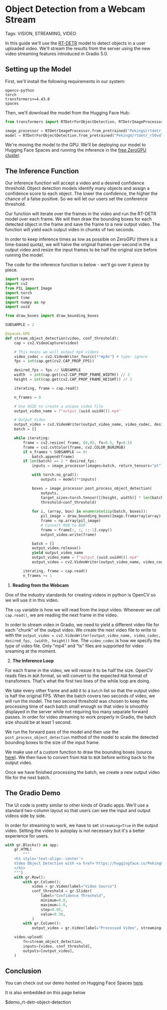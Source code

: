 # Object Detection from a Webcam Stream

Tags: VISION, STREAMING, VIDEO

In this guide we'll use the [RT-DETR](https://huggingface.co/docs/transformers/en/model_doc/rt_detr) model to detect objects in a user uploaded video. We'll stream the results from the server using the new video streaming features introduced in Gradio 5.0.

## Setting up the Model

First, we'll install the following requirements in our system:

```
opencv-python
torch
transformers>=4.43.0
spaces
```

Then, we'll download the model from the Hugging Face Hub:

```python
from transformers import RTDetrForObjectDetection, RTDetrImageProcessor

image_processor = RTDetrImageProcessor.from_pretrained("PekingU/rtdetr_r50vd")
model = RTDetrForObjectDetection.from_pretrained("PekingU/rtdetr_r50vd").to("cuda")
```

We're moving the model to the GPU. We'll be deploying our model to Hugging Face Spaces and running the inference in the [free ZeroGPU cluster](https://huggingface.co/zero-gpu-explorers). 


## The Inference Function

Our inference function will accept a video and a desired confidence threshold.
Object detection models identify many objects and assign a confidence score to each object. The lower the confidence, the higher the chance of a false positive. So we will let our users set the conference threshold.

Our function will iterate over the frames in the video and run the RT-DETR model over each frame.
We will then draw the bounding boxes for each detected object in the frame and save the frame to a new output video.
The function will yield each output video in chunks of two seconds.

In order to keep inference times as low as possible on ZeroGPU (there is a time-based quota),
we will halve the original frames-per-second in the output video and resize the input frames to be half the original 
size before running the model.

The code for the inference function is below - we'll go over it piece by piece.

```python
import spaces
import cv2
from PIL import Image
import torch
import time
import numpy as np
import uuid

from draw_boxes import draw_bounding_boxes

SUBSAMPLE = 2

@spaces.GPU
def stream_object_detection(video, conf_threshold):
    cap = cv2.VideoCapture(video)

    # This means we will output mp4 videos
    video_codec = cv2.VideoWriter_fourcc(*"mp4v") # type: ignore
    fps = int(cap.get(cv2.CAP_PROP_FPS))

    desired_fps = fps // SUBSAMPLE
    width  = int(cap.get(cv2.CAP_PROP_FRAME_WIDTH)) // 2
    height = int(cap.get(cv2.CAP_PROP_FRAME_HEIGHT)) // 2

    iterating, frame = cap.read()

    n_frames = 0

    # Use UUID to create a unique video file
    output_video_name = f"output_{uuid.uuid4()}.mp4"

    # Output Video
    output_video = cv2.VideoWriter(output_video_name, video_codec, desired_fps, (width, height)) # type: ignore
    batch = []

    while iterating:
        frame = cv2.resize( frame, (0,0), fx=0.5, fy=0.5)
        frame = cv2.cvtColor(frame, cv2.COLOR_BGR2RGB)
        if n_frames % SUBSAMPLE == 0:
            batch.append(frame)
        if len(batch) == 2 * desired_fps:
            inputs = image_processor(images=batch, return_tensors="pt").to("cuda")

            with torch.no_grad():
                outputs = model(**inputs)

            boxes = image_processor.post_process_object_detection(
                outputs,
                target_sizes=torch.tensor([(height, width)] * len(batch)),
                threshold=conf_threshold)
            
            for i, (array, box) in enumerate(zip(batch, boxes)):
                pil_image = draw_bounding_boxes(Image.fromarray(array), box, model, conf_threshold)
                frame = np.array(pil_image)
                # Convert RGB to BGR
                frame = frame[:, :, ::-1].copy()
                output_video.write(frame)

            batch = []
            output_video.release()
            yield output_video_name
            output_video_name = f"output_{uuid.uuid4()}.mp4"
            output_video = cv2.VideoWriter(output_video_name, video_codec, desired_fps, (width, height)) # type: ignore

        iterating, frame = cap.read()
        n_frames += 1
```

1. **Reading from the Webcam**

One of the industry standards for creating videos in python is OpenCV so we will use it in this video.

The `cap` variable is how we will read from the input video. Whenever we call `cap.read()`, we are reading the next frame in the video.

In order to stream video in Gradio, we need to yield a different video file for each "chunk" of the output video.
We create the next video file to write to with the `output_video = cv2.VideoWriter(output_video_name, video_codec, desired_fps, (width, height))` line. The `video_codec` is how we specify the type of video file. Only "mp4" and "ts" files are supported for video sreaming at the moment.


2. **The Inference Loop**

For each frame in the video, we will resize it to be half the size. OpenCV reads files in `BGR` format, so will convert to the expected `RGB` format of transfomers. That's what the first two lines of the while loop are doing. 

We take every other frame and add it to a `batch` list so that the output video is half the original FPS. When the batch covers two seconds of video, we will run the model. The two second threshold was chosen to keep the processing time of each batch small enough so that video is smoothly displayed in the server while not requiring too many separate forward passes. In order for video streaming to work properly in Gradio, the batch size should be at least 1 second. 

We run the forward pass of the model and then use the `post_process_object_detection` method of the model to scale the detected bounding boxes to the size of the input frame.

We make use of a custom function to draw the bounding boxes (source [here](https://huggingface.co/spaces/gradio/rt-detr-object-detection/blob/main/draw_boxes.py#L14)). We then have to convert from `RGB` to `BGR` before writing back to the output video.

Once we have finished processing the batch, we create a new output video file for the next batch.

## The Gradio Demo

The UI code is pretty similar to other kinds of Gradio apps. 
We'll use a standard two-column layout so that users can see the input and output videos side by side.

In order for streaming to work, we have to set `streaming=True` in the output video. Setting the video
to autoplay is not necessary but it's a better experience for users.

```python
with gr.Blocks() as app:
    gr.HTML(
        """
    <h1 style='text-align: center'>
    Video Object Detection with <a href='https://huggingface.co/PekingU/rtdetr_r101vd_coco_o365' target='_blank'>RT-DETR</a>
    </h1>
    """)
    with gr.Row():
        with gr.Column():
            video = gr.Video(label="Video Source")
            conf_threshold = gr.Slider(
                label="Confidence Threshold",
                minimum=0.0,
                maximum=1.0,
                step=0.05,
                value=0.30,
            )
        with gr.Column():
            output_video = gr.Video(label="Processed Video", streaming=True, autoplay=True)

    video.upload(
        fn=stream_object_detection,
        inputs=[video, conf_threshold],
        outputs=[output_video],
    )
```


## Conclusion

You can check out our demo hosted on Hugging Face Spaces [here](https://huggingface.co/spaces/gradio/rt-detr-object-detection). 

It is also embedded on this page below

$demo_rt-detr-object-detection